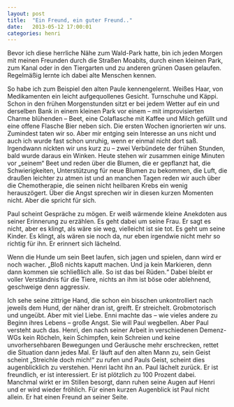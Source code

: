```yaml
---
layout: post
title:  "Ein Freund, ein guter Freund.."
date:   2013-05-12 17:00:01
categories: henri
---
```


Bevor ich diese herrliche Nähe zum Wald-Park hatte, bin ich jeden Morgen mit
meinen Freunden durch die Straßen Moabits, durch einen kleinen Park, zum Kanal
oder in den Tiergarten und zu anderen grünen Oasen gelaufen. Regelmäßig lernte
ich dabei alte Menschen kennen.

So habe ich zum Beispiel den alten Paule kennengelernt. Weißes Haar, von
Medikamenten ein leicht aufgequollenes Gesicht. Turnschuhe und Käppi. Schon in
den frühen Morgenstunden sitzt er bei jedem Wetter auf ein und derselben Bank in
einem kleinen Park vor einem – mit improvisierten Charme blühenden – Beet, eine
Colaflasche mit Kaffee und Milch gefüllt und eine offene Flasche Bier neben
sich.  Die ersten Wochen ignorierten wir uns. Zumindest taten wir so. Aber mir
entging sein Interesse an uns nicht und auch ich wurde fast schon unruhig, wenn
er einmal nicht dort saß. Irgendwann nickten wir uns kurz zu – zwei Verbündete
der frühen Stunden, bald wurde daraus ein Winken. Heute stehen wir zusammen
einige Minuten vor „seinem“ Beet und reden über die Blumen, die er gepflanzt
hat, die Schwierigkeiten, Unterstützung für neue Blumen zu bekommen, die Luft,
die draußen leichter zu atmen ist und an manchen Tagen reden wir auch über die
Chemotherapie, die seinen nicht heilbaren Krebs ein wenig herauszögert. Über die
Angst sprechen wir in diesen kurzen Momenten nicht. Aber die spricht für sich.

Paul scheint Gespräche zu mögen. Er weiß wärmende kleine Anekdoten aus seiner
Erinnerung zu erzählen. Es geht dabei um seine Frau. Er sagt es nicht, aber es
klingt, als wäre sie weg, vielleicht ist sie tot. Es geht um seine Kinder. Es
klingt, als wären sie noch da, nur eben irgendwie nicht mehr so richtig für ihn.
Er erinnert sich lächelnd.

Wenn die Hunde um sein Beet laufen, sich jagen und spielen, dann wird er noch
wacher. „Bloß nichts kaputt machen. Und ja kein Markieren, denn dann kommen sie
schließlich alle. So ist das bei Rüden.“ Dabei bleibt er voller Verständnis für
die Tiere, nichts an ihm ist böse oder ablehnend, geschweige denn aggressiv.

Ich sehe seine zittrige Hand, die schon ein bisschen unkontrolliert nach jeweils
dem Hund, der näher dran ist, greift. Er streichelt. Grobmotorisch und ungeübt.
Aber mit viel Liebe. Enni machte das – wie vieles andere zu Beginn ihres Lebens
– große Angst. Sie will Paul wegbellen. Aber Paul versteht auch das.  Henri, den
nach seiner Arbeit in verschiedenen Demenz-WGs kein Röcheln, kein Schimpfen,
kein Schreien und keine unvorhersehbaren Bewegungen und Geräusche mehr
erschrecken, rettet die Situation dann jedes Mal. Er läuft auf den alten Mann
zu, sein Geist scheint „Streichle doch mich!“ zu rufen und Pauls Geist, scheint
dies augenblicklich zu verstehen. Henri lacht ihn an. Paul lächelt zurück. Er
ist freundlich, er ist interessiert. Er ist plötzlich zu 100 Prozent dabei.
Manchmal wirkt er im Stillen besorgt, dann ruhen seine Augen auf Henri und er
wird wieder fröhlich. Für einen kurzen Augenblick ist Paul nicht allein. Er hat
einen Freund an seiner Seite.
